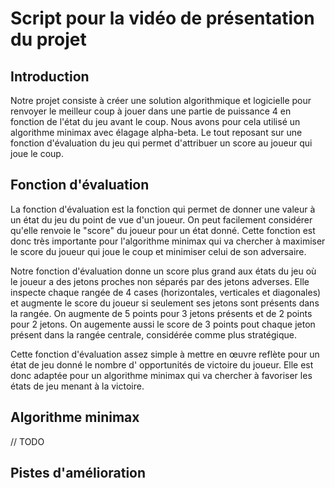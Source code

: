 # Script pour la vidéo de présentation du projet

## Introduction

Notre projet consiste à créer une solution algorithmique
et logicielle pour renvoyer le meilleur coup à jouer
dans une partie de puissance 4 en fonction de l'état
du jeu avant le coup. Nous avons pour cela utilisé
un algorithme minimax avec élagage alpha-beta. Le
tout reposant sur une fonction d'évaluation du
jeu qui permet d'attribuer un score au joueur
qui joue le coup.

## Fonction d'évaluation

La fonction d'évaluation est la fonction qui permet
de donner une valeur à un état du jeu du point de
vue d'un joueur. On peut facilement considérer qu'elle
renvoie le "score" du joueur pour un état donné. Cette
fonction est donc très importante pour l'algorithme
minimax qui va chercher à maximiser le score du joueur
qui joue le coup et minimiser celui de son adversaire.

Notre fonction d'évaluation donne un score plus grand
aux états du jeu où le joueur a des jetons proches
non séparés par des jetons adverses. Elle inspecte
chaque rangée de 4 cases (horizontales, verticales
et diagonales) et augmente le score du joueur si
seulement ses jetons sont présents dans la rangée. On
augmente de 5 points pour 3 jetons présents et de 2
points pour 2 jetons. On augemente aussi le score de
3 points pout chaque jeton présent dans la rangée
centrale, considérée comme plus stratégique.

Cette fonction d'évaluation assez simple à mettre en
œuvre reflète pour un état de jeu donné le nombre d'
opportunités de victoire du joueur. Elle est donc
adaptée pour un algorithme minimax qui va chercher
à favoriser les états de jeu menant à la victoire.

## Algorithme minimax

// TODO

## Pistes d'amélioration